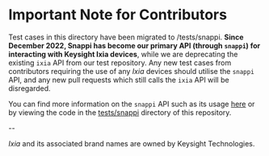 # Important Note for Contributors

Test cases in this directory have been migrated to /tests/snappi. **Since December 2022, Snappi has become our primary API (through `snappi`) for interacting with Keysight Ixia devices**, while we are deprecating the existing `ixia` API from our test repository. Any new test cases from contributors requiring the use of any *Ixia* devices should utilise the `snappi` API, and any new pull requests which still calls the `ixia` API will be disregarded.

You can find more information on the `snappi` API such as its usage [here](https://github.com/open-traffic-generator/snappi-ixnetwork) or by viewing the code in the [tests/snappi](https://github.com/sonic-net/sonic-mgmt/tree/master/tests/snappi) directory of this repository.

--

*Ixia* and its associated brand names are owned by Keysight Technologies.
